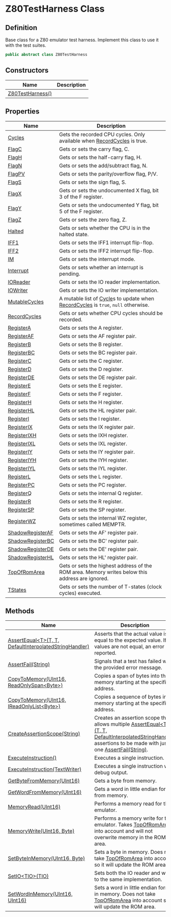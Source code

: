 # Z80TestHarness Class
## Definition

Base class for a Z80 emulator test harness. Implement this class to use it with the test suites.

```c#
public abstract class Z80TestHarness
```

## Constructors

| Name | Description |
| ---- | ----------- |
| [Z80TestHarness()](MrKWatkins.EmulatorTestSuites.Z80.Z80TestHarness.-ctor.md) |  |

## Properties

| Name | Description |
| ---- | ----------- |
| [Cycles](MrKWatkins.EmulatorTestSuites.Z80.Z80TestHarness.Cycles.md) | Gets the recorded CPU cycles. Only available when [RecordCycles](MrKWatkins.EmulatorTestSuites.Z80.Z80TestHarness.RecordCycles.md) is true. |
| [FlagC](MrKWatkins.EmulatorTestSuites.Z80.Z80TestHarness.FlagC.md) | Gets or sets the carry flag, C. |
| [FlagH](MrKWatkins.EmulatorTestSuites.Z80.Z80TestHarness.FlagH.md) | Gets or sets the half-carry flag, H. |
| [FlagN](MrKWatkins.EmulatorTestSuites.Z80.Z80TestHarness.FlagN.md) | Gets or sets the add/subtract flag, N. |
| [FlagPV](MrKWatkins.EmulatorTestSuites.Z80.Z80TestHarness.FlagPV.md) | Gets or sets the parity/overflow flag, P/V. |
| [FlagS](MrKWatkins.EmulatorTestSuites.Z80.Z80TestHarness.FlagS.md) | Gets or sets the sign flag, S. |
| [FlagX](MrKWatkins.EmulatorTestSuites.Z80.Z80TestHarness.FlagX.md) | Gets or sets the undocumented X flag, bit 3 of the F register. |
| [FlagY](MrKWatkins.EmulatorTestSuites.Z80.Z80TestHarness.FlagY.md) | Gets or sets the undocumented Y flag, bit 5 of the F register. |
| [FlagZ](MrKWatkins.EmulatorTestSuites.Z80.Z80TestHarness.FlagZ.md) | Gets or sets the zero flag, Z. |
| [Halted](MrKWatkins.EmulatorTestSuites.Z80.Z80TestHarness.Halted.md) | Gets or sets whether the CPU is in the halted state. |
| [IFF1](MrKWatkins.EmulatorTestSuites.Z80.Z80TestHarness.IFF1.md) | Gets or sets the IFF1 interrupt flip-flop. |
| [IFF2](MrKWatkins.EmulatorTestSuites.Z80.Z80TestHarness.IFF2.md) | Gets or sets the IFF2 interrupt flip-flop. |
| [IM](MrKWatkins.EmulatorTestSuites.Z80.Z80TestHarness.IM.md) | Gets or sets the interrupt mode. |
| [Interrupt](MrKWatkins.EmulatorTestSuites.Z80.Z80TestHarness.Interrupt.md) | Gets or sets whether an interrupt is pending. |
| [IOReader](MrKWatkins.EmulatorTestSuites.Z80.Z80TestHarness.IOReader.md) | Gets or sets the IO reader implementation. |
| [IOWriter](MrKWatkins.EmulatorTestSuites.Z80.Z80TestHarness.IOWriter.md) | Gets or sets the IO writer implementation. |
| [MutableCycles](MrKWatkins.EmulatorTestSuites.Z80.Z80TestHarness.MutableCycles.md) | A mutable list of [Cycle](MrKWatkins.EmulatorTestSuites.Z80.Cycle.md)s to update when [RecordCycles](MrKWatkins.EmulatorTestSuites.Z80.Z80TestHarness.RecordCycles.md) is `true`, `null` otherwise. |
| [RecordCycles](MrKWatkins.EmulatorTestSuites.Z80.Z80TestHarness.RecordCycles.md) | Gets or sets whether CPU cycles should be recorded. |
| [RegisterA](MrKWatkins.EmulatorTestSuites.Z80.Z80TestHarness.RegisterA.md) | Gets or sets the A register. |
| [RegisterAF](MrKWatkins.EmulatorTestSuites.Z80.Z80TestHarness.RegisterAF.md) | Gets or sets the AF register pair. |
| [RegisterB](MrKWatkins.EmulatorTestSuites.Z80.Z80TestHarness.RegisterB.md) | Gets or sets the B register. |
| [RegisterBC](MrKWatkins.EmulatorTestSuites.Z80.Z80TestHarness.RegisterBC.md) | Gets or sets the BC register pair. |
| [RegisterC](MrKWatkins.EmulatorTestSuites.Z80.Z80TestHarness.RegisterC.md) | Gets or sets the C register. |
| [RegisterD](MrKWatkins.EmulatorTestSuites.Z80.Z80TestHarness.RegisterD.md) | Gets or sets the D register. |
| [RegisterDE](MrKWatkins.EmulatorTestSuites.Z80.Z80TestHarness.RegisterDE.md) | Gets or sets the DE register pair. |
| [RegisterE](MrKWatkins.EmulatorTestSuites.Z80.Z80TestHarness.RegisterE.md) | Gets or sets the E register. |
| [RegisterF](MrKWatkins.EmulatorTestSuites.Z80.Z80TestHarness.RegisterF.md) | Gets or sets the F register. |
| [RegisterH](MrKWatkins.EmulatorTestSuites.Z80.Z80TestHarness.RegisterH.md) | Gets or sets the H register. |
| [RegisterHL](MrKWatkins.EmulatorTestSuites.Z80.Z80TestHarness.RegisterHL.md) | Gets or sets the HL register pair. |
| [RegisterI](MrKWatkins.EmulatorTestSuites.Z80.Z80TestHarness.RegisterI.md) | Gets or sets the I register. |
| [RegisterIX](MrKWatkins.EmulatorTestSuites.Z80.Z80TestHarness.RegisterIX.md) | Gets or sets the IX register pair. |
| [RegisterIXH](MrKWatkins.EmulatorTestSuites.Z80.Z80TestHarness.RegisterIXH.md) | Gets or sets the IXH register. |
| [RegisterIXL](MrKWatkins.EmulatorTestSuites.Z80.Z80TestHarness.RegisterIXL.md) | Gets or sets the IXL register. |
| [RegisterIY](MrKWatkins.EmulatorTestSuites.Z80.Z80TestHarness.RegisterIY.md) | Gets or sets the IY register pair. |
| [RegisterIYH](MrKWatkins.EmulatorTestSuites.Z80.Z80TestHarness.RegisterIYH.md) | Gets or sets the IYH register. |
| [RegisterIYL](MrKWatkins.EmulatorTestSuites.Z80.Z80TestHarness.RegisterIYL.md) | Gets or sets the IYL register. |
| [RegisterL](MrKWatkins.EmulatorTestSuites.Z80.Z80TestHarness.RegisterL.md) | Gets or sets the L register. |
| [RegisterPC](MrKWatkins.EmulatorTestSuites.Z80.Z80TestHarness.RegisterPC.md) | Gets or sets the PC register. |
| [RegisterQ](MrKWatkins.EmulatorTestSuites.Z80.Z80TestHarness.RegisterQ.md) | Gets or sets the internal Q register. |
| [RegisterR](MrKWatkins.EmulatorTestSuites.Z80.Z80TestHarness.RegisterR.md) | Gets or sets the R register. |
| [RegisterSP](MrKWatkins.EmulatorTestSuites.Z80.Z80TestHarness.RegisterSP.md) | Gets or sets the SP register. |
| [RegisterWZ](MrKWatkins.EmulatorTestSuites.Z80.Z80TestHarness.RegisterWZ.md) | Gets or sets the internal WZ register, sometimes called MEMPTR. |
| [ShadowRegisterAF](MrKWatkins.EmulatorTestSuites.Z80.Z80TestHarness.ShadowRegisterAF.md) | Gets or sets the AF&#39; register pair. |
| [ShadowRegisterBC](MrKWatkins.EmulatorTestSuites.Z80.Z80TestHarness.ShadowRegisterBC.md) | Gets or sets the BC&#39; register pair. |
| [ShadowRegisterDE](MrKWatkins.EmulatorTestSuites.Z80.Z80TestHarness.ShadowRegisterDE.md) | Gets or sets the DE&#39; register pair. |
| [ShadowRegisterHL](MrKWatkins.EmulatorTestSuites.Z80.Z80TestHarness.ShadowRegisterHL.md) | Gets or sets the HL&#39; register pair. |
| [TopOfRomArea](MrKWatkins.EmulatorTestSuites.Z80.Z80TestHarness.TopOfRomArea.md) | Gets or sets the highest address of the ROM area. Memory writes below this address are ignored. |
| [TStates](MrKWatkins.EmulatorTestSuites.Z80.Z80TestHarness.TStates.md) | Gets or sets the number of T-states (clock cycles) executed. |

## Methods

| Name | Description |
| ---- | ----------- |
| [AssertEqual&lt;T&gt;(T, T, DefaultInterpolatedStringHandler)](MrKWatkins.EmulatorTestSuites.Z80.Z80TestHarness.AssertEqual.md) | Asserts that the actual value is equal to the expected value. If the values are not equal, an error is reported. |
| [AssertFail(String)](MrKWatkins.EmulatorTestSuites.Z80.Z80TestHarness.AssertFail.md) | Signals that a test has failed with the provided error message. |
| [CopyToMemory(UInt16, ReadOnlySpan&lt;Byte&gt;)](MrKWatkins.EmulatorTestSuites.Z80.Z80TestHarness.CopyToMemory.md#mrkwatkins-emulatortestsuites-z80-z80testharness-copytomemory(system-uint16-system-readonlyspan((system-byte)))) | Copies a span of bytes into the memory starting at the specified address. |
| [CopyToMemory(UInt16, IReadOnlyList&lt;Byte&gt;)](MrKWatkins.EmulatorTestSuites.Z80.Z80TestHarness.CopyToMemory.md#mrkwatkins-emulatortestsuites-z80-z80testharness-copytomemory(system-uint16-system-collections-generic-ireadonlylist((system-byte)))) | Copies a sequence of bytes into memory starting at the specified address. |
| [CreateAssertionScope(String)](MrKWatkins.EmulatorTestSuites.Z80.Z80TestHarness.CreateAssertionScope.md) | Creates an assertion scope that allows multiple [AssertEqual&lt;T&gt;(T, T, DefaultInterpolatedStringHandler)](MrKWatkins.EmulatorTestSuites.Z80.Z80TestHarness.AssertEqual.md) assertions to be made with just one [AssertFail(String)](MrKWatkins.EmulatorTestSuites.Z80.Z80TestHarness.AssertFail.md). |
| [ExecuteInstruction()](MrKWatkins.EmulatorTestSuites.Z80.Z80TestHarness.ExecuteInstruction.md#mrkwatkins-emulatortestsuites-z80-z80testharness-executeinstruction) | Executes a single instruction. |
| [ExecuteInstruction(TextWriter)](MrKWatkins.EmulatorTestSuites.Z80.Z80TestHarness.ExecuteInstruction.md#mrkwatkins-emulatortestsuites-z80-z80testharness-executeinstruction(system-io-textwriter)) | Executes a single instruction with debug output. |
| [GetByteFromMemory(UInt16)](MrKWatkins.EmulatorTestSuites.Z80.Z80TestHarness.GetByteFromMemory.md) | Gets a byte from memory. |
| [GetWordFromMemory(UInt16)](MrKWatkins.EmulatorTestSuites.Z80.Z80TestHarness.GetWordFromMemory.md) | Gets a word in little endian format from memory. |
| [MemoryRead(UInt16)](MrKWatkins.EmulatorTestSuites.Z80.Z80TestHarness.MemoryRead.md) | Performs a memory read for the emulator. |
| [MemoryWrite(UInt16, Byte)](MrKWatkins.EmulatorTestSuites.Z80.Z80TestHarness.MemoryWrite.md) | Performs a memory write for the emulator. Takes [TopOfRomArea](MrKWatkins.EmulatorTestSuites.Z80.Z80TestHarness.TopOfRomArea.md) into account and will not overwrite memory in the ROM area. |
| [SetByteInMemory(UInt16, Byte)](MrKWatkins.EmulatorTestSuites.Z80.Z80TestHarness.SetByteInMemory.md) | Sets a byte in memory. Does not take [TopOfRomArea](MrKWatkins.EmulatorTestSuites.Z80.Z80TestHarness.TopOfRomArea.md) into account so it will update the ROM area. |
| [SetIO&lt;TIO&gt;(TIO)](MrKWatkins.EmulatorTestSuites.Z80.Z80TestHarness.SetIO.md) | Sets both the IO reader and writer to the same implementation. |
| [SetWordInMemory(UInt16, UInt16)](MrKWatkins.EmulatorTestSuites.Z80.Z80TestHarness.SetWordInMemory.md) | Sets a word in little endian format in memory. Does not take [TopOfRomArea](MrKWatkins.EmulatorTestSuites.Z80.Z80TestHarness.TopOfRomArea.md) into account so it will update the ROM area. |

